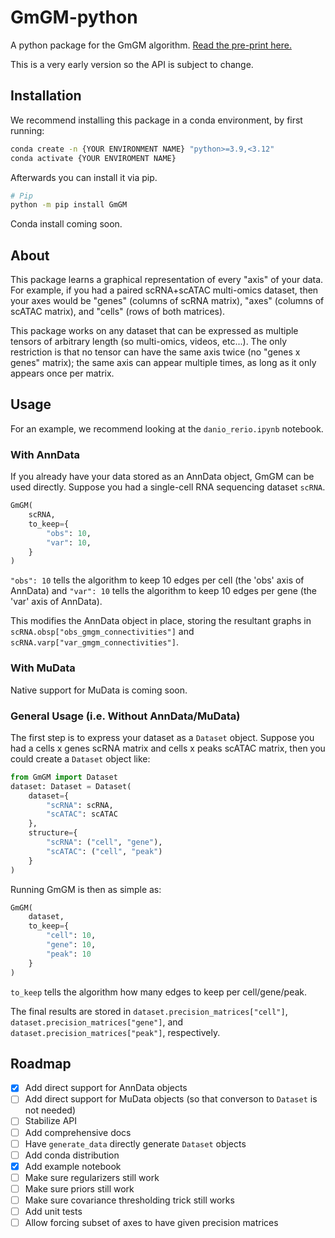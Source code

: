 # GmGM-python
A python package for the GmGM algorithm.  [Read the pre-print here.](https://arxiv.org/abs/2211.02920)

This is a very early version so the API is subject to change.

## Installation

We recommend installing this package in a conda environment, by first running:
```bash
conda create -n {YOUR ENVIRONMENT NAME} "python>=3.9,<3.12"
conda activate {YOUR ENVIROMENT NAME}
```

Afterwards you can install it via pip.

```bash
# Pip
python -m pip install GmGM
```

Conda install coming soon.

## About

This package learns a graphical representation of every "axis" of your data.  For example, if you had a paired scRNA+scATAC multi-omics dataset, then your axes would be "genes" (columns of scRNA matrix), "axes" (columns of scATAC matrix), and "cells" (rows of both matrices).

This package works on any dataset that can be expressed as multiple tensors of arbitrary length (so multi-omics, videos, etc...).  The only restriction is that no tensor can have the same axis twice (no "genes x genes" matrix); the same axis can appear multiple times, as long as it only appears once per matrix.

## Usage

For an example, we recommend looking at the `danio_rerio.ipynb` notebook.

### With AnnData

If you already have your data stored as an AnnData object, GmGM can be used directly.  Suppose you had a single-cell RNA sequencing dataset `scRNA`.

```python
GmGM(
    scRNA,
    to_keep={
        "obs": 10,
        "var": 10,
    }
)
```

`"obs": 10` tells the algorithm to keep 10 edges per cell (the 'obs' axis of AnnData) and `"var": 10` tells the algorithm to keep 10 edges per gene (the 'var' axis of AnnData).

This modifies the AnnData object in place, storing the resultant graphs in `scRNA.obsp["obs_gmgm_connectivities"]` and `scRNA.varp["var_gmgm_connectivities"]`.


### With MuData

Native support for MuData is coming soon.

### General Usage (i.e. Without AnnData/MuData)

The first step is to express your dataset as a `Dataset` object.  Suppose you had a cells x genes scRNA matrix and cells x peaks scATAC matrix, then you could create a `Dataset` object like:

```python
from GmGM import Dataset
dataset: Dataset = Dataset(
    dataset={
        "scRNA": scRNA,
        "scATAC": scATAC
    },
    structure={
        "scRNA": ("cell", "gene"),
        "scATAC": ("cell", "peak")
    }
)
```

Running GmGM is then as simple as:

```python
GmGM(
    dataset,
    to_keep={
        "cell": 10,
        "gene": 10,
        "peak": 10
    }
)
```

`to_keep` tells the algorithm how many edges to keep per cell/gene/peak.

The final results are stored in `dataset.precision_matrices["cell"]`, `dataset.precision_matrices["gene"]`, and `dataset.precision_matrices["peak"]`, respectively.


## Roadmap

- [x] Add direct support for AnnData objects
- [ ] Add direct support for MuData objects (so that converson to `Dataset` is not needed)
- [ ] Stabilize API
- [ ] Add comprehensive docs
- [ ] Have `generate_data` directly generate `Dataset` objects
- [ ] Add conda distribution
- [x] Add example notebook
- [ ] Make sure regularizers still work
- [ ] Make sure priors still work
- [ ] Make sure covariance thresholding trick still works
- [ ] Add unit tests
- [ ] Allow forcing subset of axes to have given precision matrices